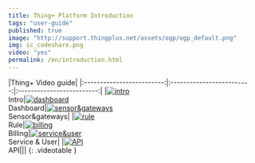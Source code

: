 ```yaml
---
title: Thing+ Platform Introduction
tags: "user-guide"
published: true
image: "http://support.thingplus.net/assets/ogp/ogp_default.png"
img: ic_codeshare.png
video: "yes"
permalink: /en/introduction.html
---
```




|Thing+ Video guide|
|:-------------------------:|:-------------------------:|:-------------------------:|
|<a href='#!' class='show-modal' value='klNt5xd5BRE'><img src='https://i.ytimg.com/vi/klNt5xd5BRE/hqdefault.jpg?sqp=-oaymwEXCPYBEIoBSFryq4qpAwkIARUAAIZCGAE=&rs=AOn4CLCfi6HBbbUPr_M0ThyrqkwRovaA6g' alt='intro'></a><br>Intro|<a href='#!' class='show-modal' value='fnxnSban0Pk'><img src='https://i.ytimg.com/vi/fnxnSban0Pk/hqdefault.jpg?sqp=-oaymwEXCPYBEIoBSFryq4qpAwkIARUAAIZCGAE=&rs=AOn4CLDebBH4h990jB7QqujBXxT0-So2_Q' alt='dashboard'></a><br>Dashboard|<a href='#!' class='show-modal' value='Bn8fyi9lg3o'><img src='https://i.ytimg.com/vi/Bn8fyi9lg3o/hqdefault.jpg?sqp=-oaymwEXCPYBEIoBSFryq4qpAwkIARUAAIZCGAE=&rs=AOn4CLDqZXudRAEPU4STXjWUT1lnAdDiMA' alt='sensor&gateways'></a><br>Sensor&gateways|
|<a href='#!' class='show-modal' value='3hBgOccPpZM'><img src='https://i.ytimg.com/vi/3hBgOccPpZM/hqdefault.jpg?sqp=-oaymwEXCPYBEIoBSFryq4qpAwkIARUAAIZCGAE=&rs=AOn4CLDnTYYs7hzt-Ft6digCmSAmuKh1KQ' alt='rule'></a><br>Rule|<a href='#!' class='show-modal' value='s1s7u80uGpA'><img src='https://i.ytimg.com/vi/s1s7u80uGpA/hqdefault.jpg?sqp=-oaymwEXCPYBEIoBSFryq4qpAwkIARUAAIZCGAE=&rs=AOn4CLDGp7QvzUI5_y8JXLvGSZBaQRS_ng' alt='billing'></a><br>Billing|<a href='#!' class='show-modal' value='1qjPCyhqmrk'><img src='https://i.ytimg.com/vi/1qjPCyhqmrk/hqdefault.jpg?sqp=-oaymwEXCPYBEIoBSFryq4qpAwkIARUAAIZCGAE=&rs=AOn4CLCUDhgyJJ9PfwK3a1UkzAcckUKw-w' alt='service&user'></a><br>Service & User|
|<a href='#!' class='show-modal' value='RMLcF1SS4AM'><img src='https://i.ytimg.com/vi/RMLcF1SS4AM/hqdefault.jpg?sqp=-oaymwEXCPYBEIoBSFryq4qpAwkIARUAAIZCGAE=&rs=AOn4CLCIhFvgeJxfGrqnGZBFs6x_vOgY8Q' alt='API'></a><br>API|||
{: .videotable }





<script>
 jQuery(document).ready(function ($) {
            $('.show-modal').on('click', function () {
                var $this = $(this);
                var vid = $this.attr('value');
                $.showYtVideo({
                    videoId: vid
                });
            });
        });
</script>







<br/>
<br/>
<br/>
<br/>